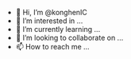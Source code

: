 - 👋 Hi, I’m @konghenIC
- 👀 I’m interested in ...
- 🌱 I’m currently learning ...
- 💞️ I’m looking to collaborate on ...
- 📫 How to reach me ...

<!---
konghenIC/konghenIC is a ✨ special ✨ repository because its `README.md` (this file) appears on your GitHub profile.
You can click the Preview link to take a look at your changes.
--->
